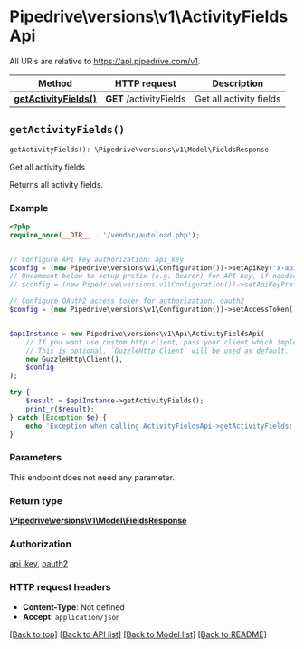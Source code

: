 # Pipedrive\versions\v1\ActivityFieldsApi

All URIs are relative to https://api.pipedrive.com/v1.

Method | HTTP request | Description
------------- | ------------- | -------------
[**getActivityFields()**](ActivityFieldsApi.md#getActivityFields) | **GET** /activityFields | Get all activity fields


## `getActivityFields()`

```php
getActivityFields(): \Pipedrive\versions\v1\Model\FieldsResponse
```

Get all activity fields

Returns all activity fields.

### Example

```php
<?php
require_once(__DIR__ . '/vendor/autoload.php');


// Configure API key authorization: api_key
$config = (new Pipedrive\versions\v1\Configuration())->setApiKey('x-api-token', 'YOUR_API_KEY');
// Uncomment below to setup prefix (e.g. Bearer) for API key, if needed
// $config = (new Pipedrive\versions\v1\Configuration())->setApiKeyPrefix('x-api-token', 'Bearer');

// Configure OAuth2 access token for authorization: oauth2
$config = (new Pipedrive\versions\v1\Configuration())->setAccessToken('YOUR_ACCESS_TOKEN');


$apiInstance = new Pipedrive\versions\v1\Api\ActivityFieldsApi(
    // If you want use custom http client, pass your client which implements `GuzzleHttp\ClientInterface`.
    // This is optional, `GuzzleHttp\Client` will be used as default.
    new GuzzleHttp\Client(),
    $config
);

try {
    $result = $apiInstance->getActivityFields();
    print_r($result);
} catch (Exception $e) {
    echo 'Exception when calling ActivityFieldsApi->getActivityFields: ', $e->getMessage(), PHP_EOL;
}
```

### Parameters

This endpoint does not need any parameter.

### Return type

[**\Pipedrive\versions\v1\Model\FieldsResponse**](../Model/FieldsResponse.md)

### Authorization

[api_key](../README.md#api_key), [oauth2](../README.md#oauth2)

### HTTP request headers

- **Content-Type**: Not defined
- **Accept**: `application/json`

[[Back to top]](#) [[Back to API list]](../README.md#documentation-for-api-endpoints)
[[Back to Model list]](../README.md#documentation-for-models)
[[Back to README]](../README.md)
